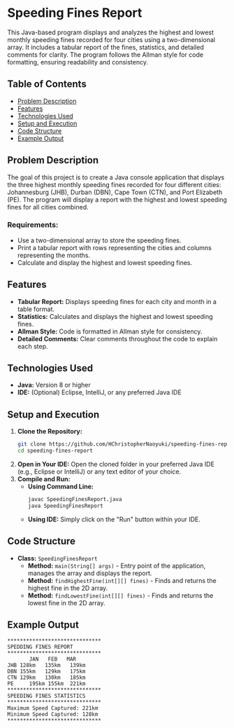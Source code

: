 # Speeding Fines Report

This Java-based program displays and analyzes the highest and lowest monthly speeding fines recorded for four cities using a two-dimensional array. It includes a tabular report of the fines, statistics, and detailed comments for clarity. The program follows the Allman style for code formatting, ensuring readability and consistency.

## Table of Contents
- [Problem Description](#problem-description)
- [Features](#features)
- [Technologies Used](#technologies-used)
- [Setup and Execution](#setup-and-execution)
- [Code Structure](#code-structure)
- [Example Output](#example-output)

## Problem Description
The goal of this project is to create a Java console application that displays the three highest monthly speeding fines recorded for four different cities: Johannesburg (JHB), Durban (DBN), Cape Town (CTN), and Port Elizabeth (PE). The program will display a report with the highest and lowest speeding fines for all cities combined.

### Requirements:
- Use a two-dimensional array to store the speeding fines.
- Print a tabular report with rows representing the cities and columns representing the months.
- Calculate and display the highest and lowest speeding fines.

## Features
- **Tabular Report:** Displays speeding fines for each city and month in a table format.
- **Statistics:** Calculates and displays the highest and lowest speeding fines.
- **Allman Style:** Code is formatted in Allman style for consistency.
- **Detailed Comments:** Clear comments throughout the code to explain each step.

## Technologies Used
- **Java:** Version 8 or higher
- **IDE:** (Optional) Eclipse, IntelliJ, or any preferred Java IDE

## Setup and Execution
1. **Clone the Repository:**
   ```bash
   git clone https://github.com/HChristopherNaoyuki/speeding-fines-report-project.git
   cd speeding-fines-report
   ```
2. **Open in Your IDE:** 
   Open the cloned folder in your preferred Java IDE (e.g., Eclipse or IntelliJ) or any text editor of your choice.
3. **Compile and Run:**
   - **Using Command Line:**
     ```bash
     javac SpeedingFinesReport.java
     java SpeedingFinesReport
     ```
   - **Using IDE:** Simply click on the "Run" button within your IDE.

## Code Structure
- **Class:** `SpeedingFinesReport`
  - **Method:** `main(String[] args)` - Entry point of the application, manages the array and displays the report.
  - **Method:** `findHighestFine(int[][] fines)` - Finds and returns the highest fine in the 2D array.
  - **Method:** `findLowestFine(int[][] fines)` - Finds and returns the lowest fine in the 2D array.

## Example Output
```
******************************
SPEDDING FINES REPORT
******************************
       JAN   FEB   MAR
JHB	128km	135km	139km	
DBN	155km	129km	175km	
CTN	129km	130km	185km	
PE	   195km 155km	221km	
******************************
SPEEDING FINES STATISTICS
******************************
Maximum Speed Captured: 221km
Minimum Speed Captured: 128km
******************************
```
